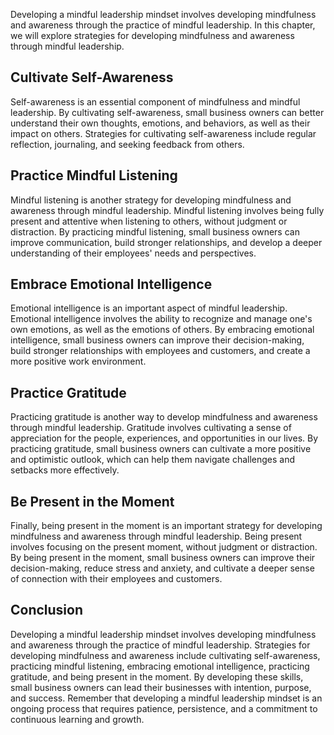 
Developing a mindful leadership mindset involves developing mindfulness and awareness through the practice of mindful leadership. In this chapter, we will explore strategies for developing mindfulness and awareness through mindful leadership.

Cultivate Self-Awareness
------------------------

Self-awareness is an essential component of mindfulness and mindful leadership. By cultivating self-awareness, small business owners can better understand their own thoughts, emotions, and behaviors, as well as their impact on others. Strategies for cultivating self-awareness include regular reflection, journaling, and seeking feedback from others.

Practice Mindful Listening
--------------------------

Mindful listening is another strategy for developing mindfulness and awareness through mindful leadership. Mindful listening involves being fully present and attentive when listening to others, without judgment or distraction. By practicing mindful listening, small business owners can improve communication, build stronger relationships, and develop a deeper understanding of their employees' needs and perspectives.

Embrace Emotional Intelligence
------------------------------

Emotional intelligence is an important aspect of mindful leadership. Emotional intelligence involves the ability to recognize and manage one's own emotions, as well as the emotions of others. By embracing emotional intelligence, small business owners can improve their decision-making, build stronger relationships with employees and customers, and create a more positive work environment.

Practice Gratitude
------------------

Practicing gratitude is another way to develop mindfulness and awareness through mindful leadership. Gratitude involves cultivating a sense of appreciation for the people, experiences, and opportunities in our lives. By practicing gratitude, small business owners can cultivate a more positive and optimistic outlook, which can help them navigate challenges and setbacks more effectively.

Be Present in the Moment
------------------------

Finally, being present in the moment is an important strategy for developing mindfulness and awareness through mindful leadership. Being present involves focusing on the present moment, without judgment or distraction. By being present in the moment, small business owners can improve their decision-making, reduce stress and anxiety, and cultivate a deeper sense of connection with their employees and customers.

Conclusion
----------

Developing a mindful leadership mindset involves developing mindfulness and awareness through the practice of mindful leadership. Strategies for developing mindfulness and awareness include cultivating self-awareness, practicing mindful listening, embracing emotional intelligence, practicing gratitude, and being present in the moment. By developing these skills, small business owners can lead their businesses with intention, purpose, and success. Remember that developing a mindful leadership mindset is an ongoing process that requires patience, persistence, and a commitment to continuous learning and growth.
